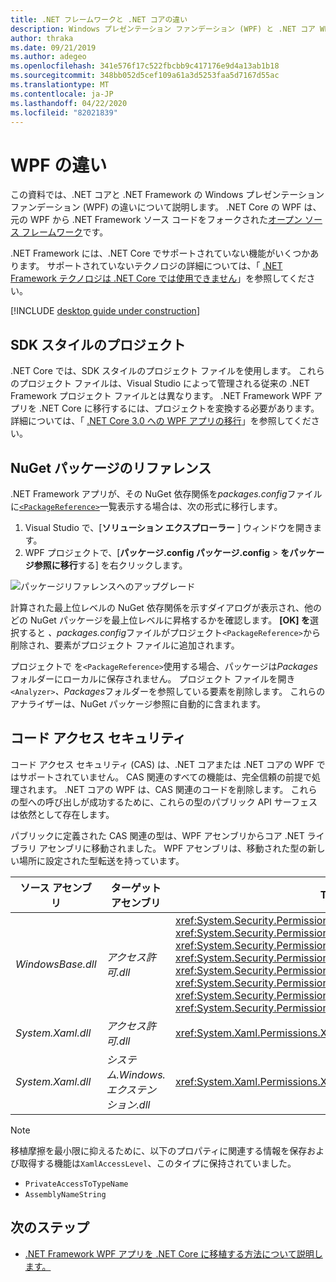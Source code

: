 ```yaml
---
title: .NET フレームワークと .NET コアの違い
description: Windows プレゼンテーション ファンデーション (WPF) と .NET コア WPF の .NET フレームワーク実装の違いについて説明します。 アプリを移行する際には、これらの非互換性を考慮する必要があります。
author: thraka
ms.date: 09/21/2019
ms.author: adegeo
ms.openlocfilehash: 341e576f17c522fbcbb9c417176e9d4a13ab1b18
ms.sourcegitcommit: 348bb052d5cef109a61a3d5253faa5d7167d55ac
ms.translationtype: MT
ms.contentlocale: ja-JP
ms.lasthandoff: 04/22/2020
ms.locfileid: "82021839"
---
```

# <a name="differences-in-wpf"></a>WPF の違い

この資料では、.NET コアと .NET Framework の Windows プレゼンテーション ファンデーション (WPF) の違いについて説明します。 .NET Core の WPF は、元の WPF から .NET Framework ソース コードをフォークされた[オープン ソース フレームワーク](https://github.com/dotnet/wpf)です。

.NET Framework には、.NET Core でサポートされていない機能がいくつかあります。 サポートされていないテクノロジの詳細については、「 [.NET Framework テクノロジは .NET Core では使用できません](../../core/porting/net-framework-tech-unavailable.md)」を参照してください。

[!INCLUDE [desktop guide under construction](../../../includes/desktop-guide-preview-note.md)]

## <a name="sdk-style-projects"></a>SDK スタイルのプロジェクト

.NET Core では、SDK スタイルのプロジェクト ファイルを使用します。 これらのプロジェクト ファイルは、Visual Studio によって管理される従来の .NET Framework プロジェクト ファイルとは異なります。 .NET Framework WPF アプリを .NET Core に移行するには、プロジェクトを変換する必要があります。 詳細については、「 [.NET Core 3.0 への WPF アプリの移行](convert-project-from-net-framework.md)」を参照してください。

## <a name="nuget-package-references"></a>NuGet パッケージのリファレンス

.NET Framework アプリが、その NuGet 依存関係を*packages.config*ファイルに[`<PackageReference>`](/nuget/consume-packages/package-references-in-project-files)一覧表示する場合は、次の形式に移行します。

1. Visual Studio で、[**ソリューション エクスプローラー** ] ウィンドウを開きます。
1. WPF プロジェクトで、[**パッケージ.config パッケージ.config** > **をパッケージ参照に移行**する] を右クリックします。

![パッケージリファレンスへのアップグレード](media/differences-from-net-framework/package-reference-migration.png)

計算された最上位レベルの NuGet 依存関係を示すダイアログが表示され、他のどの NuGet パッケージを最上位レベルに昇格するかを確認します。 **[OK] を**選択すると *、packages.config*ファイルがプロジェクト`<PackageReference>`から削除され、要素がプロジェクト ファイルに追加されます。

プロジェクトで を`<PackageReference>`使用する場合、パッケージは*Packages*フォルダーにローカルに保存されません。 プロジェクト ファイルを開き`<Analyzer>`*、Packages*フォルダーを参照している要素を削除します。 これらのアナライザーは、NuGet パッケージ参照に自動的に含まれます。

## <a name="code-access-security"></a>コード アクセス セキュリティ

コード アクセス セキュリティ (CAS) は、.NET コアまたは .NET コアの WPF ではサポートされていません。 CAS 関連のすべての機能は、完全信頼の前提で処理されます。 .NET コアの WPF は、CAS 関連のコードを削除します。 これらの型への呼び出しが成功するために、これらの型のパブリック API サーフェスは依然として存在します。

パブリックに定義された CAS 関連の型は、WPF アセンブリからコア .NET ライブラリ アセンブリに移動されました。 WPF アセンブリは、移動された型の新しい場所に設定された型転送を持っています。

| ソース アセンブリ | ターゲット アセンブリ | Type                |
| --------------- | --------------- | ------------------- |
| *WindowsBase.dll* | *アクセス許可.dll* | <xref:System.Security.Permissions.MediaPermission> <br /> <xref:System.Security.Permissions.MediaPermissionAttribute> <br /> <xref:System.Security.Permissions.MediaPermissionAudio> <br /> <xref:System.Security.Permissions.MediaPermissionImage> <br /> <xref:System.Security.Permissions.MediaPermissionVideo> <br /> <xref:System.Security.Permissions.WebBrowserPermission> <br /> <xref:System.Security.Permissions.WebBrowserPermissionAttribute> <br /> <xref:System.Security.Permissions.WebBrowserPermissionLevel> |
| *System.Xaml.dll* | *アクセス許可.dll* | <xref:System.Xaml.Permissions.XamlLoadPermission> |
| *System.Xaml.dll* | *システム.Windows.エクステンション.dll*    | <xref:System.Xaml.Permissions.XamlAccessLevel><br/> |

> [!NOTE]
> 移植摩擦を最小限に抑えるために、以下のプロパティに関連する情報を保存および取得する機能は`XamlAccessLevel`、このタイプに保持されていました。
>
> - `PrivateAccessToTypeName`
> - `AssemblyNameString`

## <a name="next-steps"></a>次のステップ

- [.NET Framework WPF アプリを .NET Core に移植する方法について説明します。](convert-project-from-net-framework.md)
